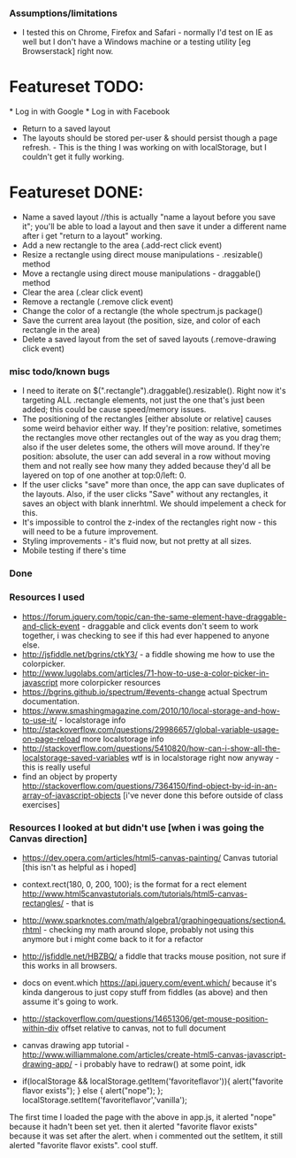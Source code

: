 ### Assumptions/limitations
* I tested this on Chrome, Firefox and Safari - normally I'd test on IE as well but I don't have a Windows machine or a testing utility [eg Browserstack] right now. 


# Featureset TODO: 
­* Log in with Google
­* Log in with Facebook
* Return to a saved layout
* The layouts should be stored per­-user & should persist though a page refresh. - This is the thing I was working on with localStorage, but I couldn't get it fully working. 

# Featureset DONE: 
* Name a saved layout //this is actually "name a layout before you save it"; you'll be able to load a layout and then save it under a different name after i get "return to a layout" working. 
* Add a new rectangle to the area (.add-rect click event)
* Resize a rectangle using direct mouse manipulations - .resizable() method
* Move a rectangle using direct mouse manipulations - draggable() method
* Clear the area (.clear click event)
* Remove a rectangle (.remove click event)
* Change the color of a rectangle (the whole spectrum.js package()
* Save the current area layout (the position, size, and color of each rectangle in the area)
* Delete a saved layout from the set of saved layouts (.remove-drawing click event)

### misc todo/known bugs
* I need to iterate on $(".rectangle").draggable().resizable(). Right now it's targeting ALL .rectangle elements, not just the one that's just been added; this could be cause speed/memory issues. 
* The positioning of the rectangles [either absolute or relative] causes some weird behavior either way. If they're position: relative, sometimes the rectangles move other rectangles out of the way as you drag them; also if the user deletes some, the others will move around. If they're position: absolute, the user can add several in a row without moving them and not really see how many they added because they'd all be layered on top of one another at top:0/left: 0. 
* If the user clicks "save" more than once, the app can save duplicates of the layouts. Also, if the user clicks "Save" without any rectangles, it saves an object with blank innerhtml. We should impelement a check for this. 
* It's impossible to control the z-index of the rectangles right now - this will need to be a future improvement. 
* Styling improvements - it's fluid now, but not pretty at all sizes. 
* Mobile testing if there's time




### Done


### Resources I used
* https://forum.jquery.com/topic/can-the-same-element-have-draggable-and-click-event - draggable and click events don't seem to work together, i was checking to see if this had ever happened to anyone else.
* http://jsfiddle.net/bgrins/ctkY3/ - a fiddle showing me how to use the colorpicker.
* http://www.lugolabs.com/articles/71-how-to-use-a-color-picker-in-javascript more colorpicker resources
* https://bgrins.github.io/spectrum/#events-change actual Spectrum documentation.
* https://www.smashingmagazine.com/2010/10/local-storage-and-how-to-use-it/ - localstorage info
* http://stackoverflow.com/questions/29986657/global-variable-usage-on-page-reload more localstorage info
* http://stackoverflow.com/questions/5410820/how-can-i-show-all-the-localstorage-saved-variables wtf is in localstorage right now anyway - this is really useful
* find an object by property http://stackoverflow.com/questions/7364150/find-object-by-id-in-an-array-of-javascript-objects [i've never done this before outside of class exercises]



### Resources I looked at but didn't use [when i was going the Canvas direction]

* https://dev.opera.com/articles/html5-canvas-painting/ Canvas tutorial [this isn't as helpful as i hoped]
*  context.rect(180, 0, 200, 100); is the format for a rect element http://www.html5canvastutorials.com/tutorials/html5-canvas-rectangles/ - that is 
* http://www.sparknotes.com/math/algebra1/graphingequations/section4.rhtml - checking my math around slope, probably not using this anymore but i might come back to it for a refactor
* http://jsfiddle.net/HBZBQ/ a fiddle that tracks mouse position, not sure if this works in all browsers.
* docs on event.which https://api.jquery.com/event.which/ because it's kinda dangerous to just copy stuff from fiddles (as above) and then assume it's going to work.
* http://stackoverflow.com/questions/14651306/get-mouse-position-within-div offset relative to canvas, not to full document 
* canvas drawing app tutorial - http://www.williammalone.com/articles/create-html5-canvas-javascript-drawing-app/ - i probably have to redraw() at some point, idk



* if(localStorage && localStorage.getItem('favoriteflavor')){
      alert("favorite flavor exists");
    } else {
      alert("nope");
    };
      localStorage.setItem('favoriteflavor','vanilla');


The first time I loaded the page with the above in app.js, it alerted "nope" because it hadn't been set yet. then it alerted "favorite flavor exists" because it was set after the alert. when i commented out the setItem, it still alerted "favorite flavor exists". cool stuff. 